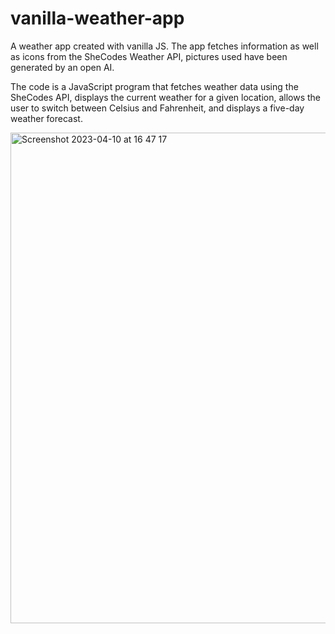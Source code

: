 


# vanilla-weather-app
A weather app created with vanilla JS. The app fetches information as well as icons from the SheCodes Weather API, pictures used have been generated by an open AI.

The code is a JavaScript program that fetches weather data using the SheCodes API, displays the current weather for a given location, allows the user to switch between Celsius and Fahrenheit, and displays a five-day weather forecast.

<img width="785" alt="Screenshot 2023-04-10 at 16 47 17" src="https://user-images.githubusercontent.com/124203408/230925141-5389ae4a-3da2-4c66-a5d9-d8eb729eeba8.png">
